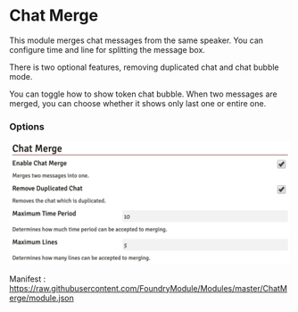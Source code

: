 # Chat Merge

This module merges chat messages from the same speaker. You can configure time and line for splitting the message box.

There is two optional features, removing duplicated chat and chat bubble mode.

You can toggle how to show token chat bubble. When two messages are merged, you can choose whether it shows only last one or entire one.

### Options

![OPTION](./options.png)

Manifest : https://raw.githubusercontent.com/FoundryModule/Modules/master/ChatMerge/module.json
